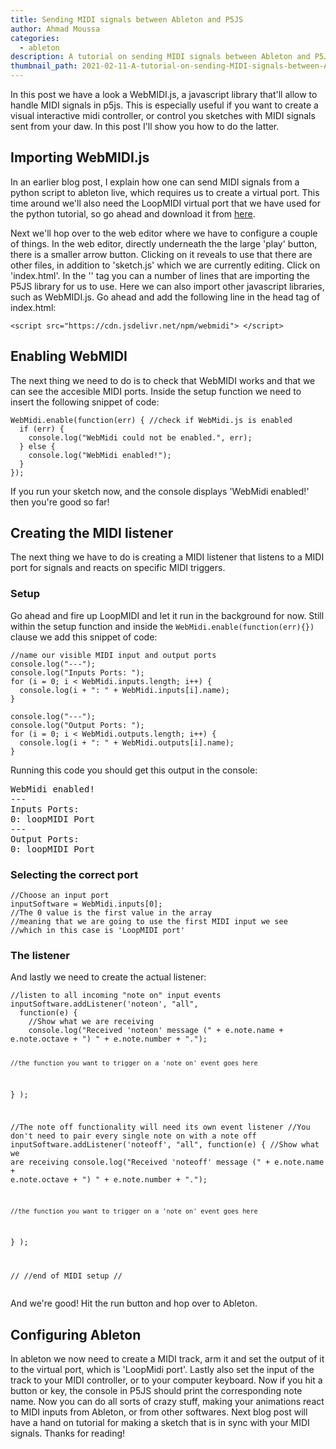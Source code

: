 ```yaml
---
title: Sending MIDI signals between Ableton and P5JS
author: Ahmad Moussa
categories:
  - ableton
description: A tutorial on sending MIDI signals between Ableton and P5JS.
thumbnail_path: 2021-02-11-A-tutorial-on-sending-MIDI-signals-between-Ableton-and-P5JS.png
---
```


<p>In this post we have a look a WebMIDI.js, a javascript library that'll allow to handle MIDI signals in p5js. This is especially useful if you want to create a visual interactive midi controller, or control you sketches with MIDI signals sent from your daw. In this post I'll show you how to do the latter.</p>

<h2>Importing WebMIDI.js</h2>
<p>In an earlier blog post, I explain how one can send MIDI signals from a python script to ableton live, which requires us to create a virtual port.  This time around we'll also need the LoopMIDI virtual port that we have used for the python tutorial, so go ahead and download it from <a href='http://www.tobias-erichsen.de/software/loopmidi.html' target="_blank" rel="noopener noreferrer">here</a>.</p>

<p>Next we'll hop over to the web editor where we have to configure a couple of things. In the web editor, directly underneath the the large 'play' button, there is a smaller arrow button. Clicking on it reveals to use that there are other files, in addition to 'sketch.js' which we are currently editing. Click on 'index.html'. In the '<head>' tag you can a number of lines that are importing the P5JS library for us to use. Here we can also import other javascript libraries, such as WebMIDI.js. Go ahead and add the following line in the head tag of index.html: </p>
  
<pre><code>&lt;script src="https://cdn.jsdelivr.net/npm/webmidi"&gt; &lt;/script&gt;</code></pre>

<h2>Enabling WebMIDI</h2>
<p>The next thing we need to do is to check that WebMIDI works and that we can see the accesible MIDI ports. Inside the setup function we need to insert the following snippet of code:</p>

<pre><code>WebMidi.enable(function(err) { //check if WebMidi.js is enabled
  if (err) {
    console.log("WebMidi could not be enabled.", err);
  } else {
    console.log("WebMidi enabled!");
  }
}); 
</code></pre>

<p>If you run your sketch now, and the console displays 'WebMidi enabled!' then you're good so far!</p>

<h2>Creating the MIDI listener</h2>
<p>The next thing we have to do is creating a MIDI listener that listens to a MIDI port for signals and reacts on specific MIDI triggers.</p>
<h3>Setup</h3>
<p>Go ahead and fire up LoopMIDI and let it run in the background for now. Still within the setup function and inside the <code>WebMidi.enable(function(err){})</code> clause we add this snippet of code:</p>

<pre><code>//name our visible MIDI input and output ports
console.log("---");
console.log("Inputs Ports: ");
for (i = 0; i < WebMidi.inputs.length; i++) {
  console.log(i + ": " + WebMidi.inputs[i].name);
}

console.log("---");
console.log("Output Ports: ");
for (i = 0; i < WebMidi.outputs.length; i++) {
  console.log(i + ": " + WebMidi.outputs[i].name);
}
</code></pre>

<p>Running this code you should get this output in the console:</p>
<pre>
WebMidi enabled! 
--- 
Inputs Ports:  
0: loopMIDI Port 
--- 
Output Ports:  
0: loopMIDI Port 
</pre>

<h3>Selecting the correct port</h3>
<pre><code>//Choose an input port
inputSoftware = WebMidi.inputs[0];
//The 0 value is the first value in the array
//meaning that we are going to use the first MIDI input we see
//which in this case is 'LoopMIDI port'
</code></pre>

<h3>The listener</h3>
<p>And lastly we need to create the actual listener:</p>
<pre><code>//listen to all incoming "note on" input events
inputSoftware.addListener('noteon', "all",
  function(e) {
    //Show what we are receiving
    console.log("Received 'noteon' message (" + e.note.name + e.note.octave + ") " + e.note.number + ".");

    //the function you want to trigger on a 'note on' event goes here
  }
);

//The note off functionality will need its own event listener
//You don't need to pair every single note on with a note off
inputSoftware.addListener('noteoff', "all",
  function(e) {
    //Show what we are receiving
    console.log("Received 'noteoff' message (" + e.note.name + e.note.octave + ") " + e.note.number + ".");

    //the function you want to trigger on a 'note on' event goes here
  }
);

//
//end of MIDI setup
//
</code></pre>
<p>And we're good! Hit the run button and hop over to Ableton.</p>

<h2>Configuring Ableton</h2>
<p>In ableton we now need to create a MIDI track, arm it and set the output of it to the virtual port, which is 'LoopMidi port'. Lastly also set the input of the track to your MIDI controller, or to your computer keyboard. Now if you hit a button or key, the console in P5JS should print the corresponding note name. Now you can do all sorts of crazy stuff, making your animations react to MIDI inputs from Ableton, or from other softwares. Next blog post will have a hand on tutorial for making a sketch that is in sync with your MIDI signals. Thanks for reading!</p>
